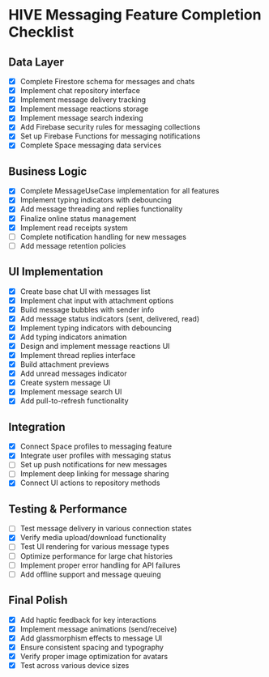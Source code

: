 # HIVE Messaging Feature Completion Checklist

## Data Layer
- [x] Complete Firestore schema for messages and chats
- [x] Implement chat repository interface
- [x] Implement message delivery tracking
- [x] Implement message reactions storage
- [x] Implement message search indexing
- [x] Add Firebase security rules for messaging collections
- [x] Set up Firebase Functions for messaging notifications
- [x] Complete Space messaging data services

## Business Logic
- [x] Complete MessageUseCase implementation for all features
- [x] Implement typing indicators with debouncing
- [x] Add message threading and replies functionality
- [x] Finalize online status management
- [x] Implement read receipts system
- [ ] Complete notification handling for new messages
- [ ] Add message retention policies

## UI Implementation
- [x] Create base chat UI with messages list
- [x] Implement chat input with attachment options
- [x] Build message bubbles with sender info
- [x] Add message status indicators (sent, delivered, read)
- [x] Implement typing indicators with debouncing
- [x] Add typing indicators animation
- [x] Design and implement message reactions UI
- [x] Implement thread replies interface
- [x] Build attachment previews
- [x] Add unread messages indicator
- [x] Create system message UI
- [x] Implement message search UI
- [x] Add pull-to-refresh functionality

## Integration
- [x] Connect Space profiles to messaging feature
- [x] Integrate user profiles with messaging status
- [ ] Set up push notifications for new messages
- [ ] Implement deep linking for message sharing
- [x] Connect UI actions to repository methods

## Testing & Performance
- [ ] Test message delivery in various connection states
- [x] Verify media upload/download functionality
- [ ] Test UI rendering for various message types
- [ ] Optimize performance for large chat histories
- [ ] Implement proper error handling for API failures
- [ ] Add offline support and message queuing

## Final Polish
- [x] Add haptic feedback for key interactions
- [x] Implement message animations (send/receive)
- [x] Add glassmorphism effects to message UI
- [x] Ensure consistent spacing and typography
- [x] Verify proper image optimization for avatars
- [x] Test across various device sizes 